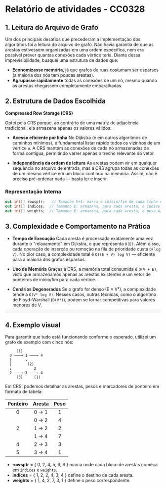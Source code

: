 # Relatório de atividades - CC0328

## 1. Leitura do Arquivo de Grafo

Um dos principais desafios que precederam a implementação dos algoritmos foi a leitura do arquivo de grafo. Não havia garantia de que as arestas estivessem organizadas em uma ordem específica, nem era possível prever quantas conexões cada vértice teria. Diante dessa imprevisibilidade, busquei uma estrutura de dados que:

* **Economizasse memória**, já que grafos de ruas costumam ser esparsos (a maioria dos nós tem poucas arestas).
* **Agrupasse rapidamente** todas as conexões de um nó, mesmo quando as arestas chegassem completamente embaralhadas.

## 2. Estrutura de Dados Escolhida

**Compressed Row Storage (CRS)**

Optei pela CRS porque, ao contrário de uma matriz de adjacência tradicional, ela armazena apenas os valores válidos:

* **Acesso eficiente por linha**
  No Dijkstra (e em outros algoritmos de caminhos mínimos), é fundamental listar rápido todos os vizinhos de um vértice `u`. A CRS mantém as conexões de cada nó armazenadas de forma contígua, permitindo varrer apenas o trecho relevante do vetor.

* **Independência da ordem de leitura**
  As arestas podem vir em qualquer sequência no arquivo de entrada, mas a CRS agrupa todas as conexões de um mesmo vértice em um bloco contínuo na memória. Assim, não é preciso pré-ordenar nada — basta ler e inserir.

### Representação Interna

```csharp
out int[] rowsptr;   // Tamanho V+1: marca o início/fim de cada linha em indices[]/weights[]
out int[] indices;  // Tamanho E: armazena, para cada aresta, o índice do vértice destino
out int[] weights;  // Tamanho E: armazena, para cada aresta, o peso A[i][j]
```

## 3. Complexidade e Comportamento na Prática

* **Tempo de Execução**
  Cada aresta é processada exatamente uma vez durante o "relaxamento" em Dijkstra, o que representa `O(E)`. Além disso, cada operação de inserção ou remoção na fila de prioridade custa `O(log V)`. No pior caso, a complexidade total é `O((E + V) log V)` — eficiente para a maioria dos grafos esparsos.

* **Uso de Memória**
  Graças à CRS, a memória total consumida é `O(V + E)`, visto que armazenamos apenas as arestas existentes e um vetor de ponteiros de início/fim para cada vértice.

* **Cenários Degenerados**
  Se o grafo for denso (E ≈ V²), a complexidade tende a `O(V² log V)`. Nesses casos, outras técnicas, como o algorítmo de Floyd–Warshall (`O(V³)`), podem se tornar competitivas para valores menores de V.

---

## 4. Exemplo visual

Para garantir que tudo está funcionando conforme o esperado, utilizei um grafo de exemplo com cinco nós:

```plaintext
     (1)
  0 ———→ 1 ———→ 4
  |      ↘
  |       (2)
  ↓          2
  2 ———→ 3 ———→ 4
     (3)     (1)
```

Em CRS, podemos detalhar as arestas, pesos e marcadores de ponteiro em formato de tabela:

| Ponteiro | Aresta | Peso |
| :------: | :----: | :--: |
|     0    |  0 → 1 |   1  |
|          |  0 → 2 |   4  |
|     2    |  1 → 2 |   2  |
|          |  1 → 4 |   7  |
|     4    |  2 → 3 |   3  |
|     5    |  3 → 4 |   1  |

* **rowsptr** = { 0, 2, 4, 5, 6, 6 } marca onde cada bloco de arestas começa em `indices` e `weights`.
* **indices**  = { 1, 2, 2, 4, 3, 4 } define o destino de cada aresta.
* **weights**  = { 1, 4, 2, 7, 3, 1 } define o peso correspondente.
